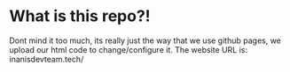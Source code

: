 # What is this repo?!
Dont mind it too much, its really just the way that we use github pages, we upload our html code to change/configure it. The website URL is: inanisdevteam.tech/

